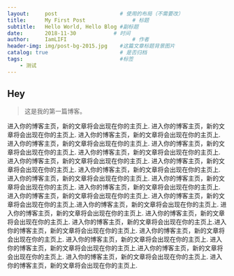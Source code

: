```yaml
---
layout:     post                    # 使用的布局（不需要改）
title:      My First Post               # 标题 
subtitle:   Hello World, Hello Blog #副标题
date:       2018-11-30            # 时间
author:     IamLIFI                     # 作者
header-img: img/post-bg-2015.jpg    #这篇文章标题背景图片
catalog: true                       # 是否归档
tags:                               #标签
    - 测试
---
```


## Hey
>这是我的第一篇博客。

进入你的博客主页，新的文章将会出现在你的主页上.
进入你的博客主页，新的文章将会出现在你的主页上.
进入你的博客主页，新的文章将会出现在你的主页上.
进入你的博客主页，新的文章将会出现在你的主页上.
进入你的博客主页，新的文章将会出现在你的主页上.
进入你的博客主页，新的文章将会出现在你的主页上.
进入你的博客主页，新的文章将会出现在你的主页上.
进入你的博客主页，新的文章将会出现在你的主页上.
进入你的博客主页，新的文章将会出现在你的主页上.
进入你的博客主页，新的文章将会出现在你的主页上.
进入你的博客主页，新的文章将会出现在你的主页上.
进入你的博客主页，新的文章将会出现在你的主页上.
进入你的博客主页，新的文章将会出现在你的主页上.
进入你的博客主页，新的文章将会出现在你的主页上.进入你的博客主页，新的文章将会出现在你的主页上.
进入你的博客主页，新的文章将会出现在你的主页上.
进入你的博客主页，新的文章将会出现在你的主页上.
进入你的博客主页，新的文章将会出现在你的主页上.进入你的博客主页，新的文章将会出现在你的主页上.
进入你的博客主页，新的文章将会出现在你的主页上.
进入你的博客主页，新的文章将会出现在你的主页上.
进入你的博客主页，新的文章将会出现在你的主页上.进入你的博客主页，新的文章将会出现在你的主页上.
进入你的博客主页，新的文章将会出现在你的主页上.
进入你的博客主页，新的文章将会出现在你的主页上.
